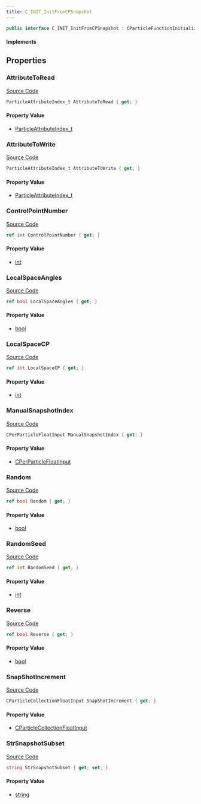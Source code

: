 ```yaml
---
title: C_INIT_InitFromCPSnapshot
---
```


```csharp
public interface C_INIT_InitFromCPSnapshot : CParticleFunctionInitializer, CParticleFunction, ISchemaClass<CParticleFunction>, ISchemaClass<CParticleFunctionInitializer>, ISchemaClass<C_INIT_InitFromCPSnapshot>, ISchemaField, ISchemaClass, INativeHandle
```

#### Implements

## Properties

### AttributeToRead

[Source Code](https://github.com/swiftly-solution/swiftlys2/blob/beta/managed/src/SwiftlyS2.Generated/Schemas/Interfaces/C_INIT_InitFromCPSnapshot.cs#L20)

```csharp
ParticleAttributeIndex_t AttributeToRead { get; }
```

#### Property Value

- [ParticleAttributeIndex_t](/docs/api/shared/schemadefinitions/particleattributeindex_t)

### AttributeToWrite

[Source Code](https://github.com/swiftly-solution/swiftlys2/blob/beta/managed/src/SwiftlyS2.Generated/Schemas/Interfaces/C_INIT_InitFromCPSnapshot.cs#L22)

```csharp
ParticleAttributeIndex_t AttributeToWrite { get; }
```

#### Property Value

- [ParticleAttributeIndex_t](/docs/api/shared/schemadefinitions/particleattributeindex_t)

### ControlPointNumber

[Source Code](https://github.com/swiftly-solution/swiftlys2/blob/beta/managed/src/SwiftlyS2.Generated/Schemas/Interfaces/C_INIT_InitFromCPSnapshot.cs#L16)

```csharp
ref int ControlPointNumber { get; }
```

#### Property Value

- [int](https://learn.microsoft.com/dotnet/api/system.int32)

### LocalSpaceAngles

[Source Code](https://github.com/swiftly-solution/swiftlys2/blob/beta/managed/src/SwiftlyS2.Generated/Schemas/Interfaces/C_INIT_InitFromCPSnapshot.cs#L36)

```csharp
ref bool LocalSpaceAngles { get; }
```

#### Property Value

- [bool](https://learn.microsoft.com/dotnet/api/system.boolean)

### LocalSpaceCP

[Source Code](https://github.com/swiftly-solution/swiftlys2/blob/beta/managed/src/SwiftlyS2.Generated/Schemas/Interfaces/C_INIT_InitFromCPSnapshot.cs#L24)

```csharp
ref int LocalSpaceCP { get; }
```

#### Property Value

- [int](https://learn.microsoft.com/dotnet/api/system.int32)

### ManualSnapshotIndex

[Source Code](https://github.com/swiftly-solution/swiftlys2/blob/beta/managed/src/SwiftlyS2.Generated/Schemas/Interfaces/C_INIT_InitFromCPSnapshot.cs#L32)

```csharp
CPerParticleFloatInput ManualSnapshotIndex { get; }
```

#### Property Value

- [CPerParticleFloatInput](/docs/api/shared/schemadefinitions/cperparticlefloatinput)

### Random

[Source Code](https://github.com/swiftly-solution/swiftlys2/blob/beta/managed/src/SwiftlyS2.Generated/Schemas/Interfaces/C_INIT_InitFromCPSnapshot.cs#L26)

```csharp
ref bool Random { get; }
```

#### Property Value

- [bool](https://learn.microsoft.com/dotnet/api/system.boolean)

### RandomSeed

[Source Code](https://github.com/swiftly-solution/swiftlys2/blob/beta/managed/src/SwiftlyS2.Generated/Schemas/Interfaces/C_INIT_InitFromCPSnapshot.cs#L34)

```csharp
ref int RandomSeed { get; }
```

#### Property Value

- [int](https://learn.microsoft.com/dotnet/api/system.int32)

### Reverse

[Source Code](https://github.com/swiftly-solution/swiftlys2/blob/beta/managed/src/SwiftlyS2.Generated/Schemas/Interfaces/C_INIT_InitFromCPSnapshot.cs#L28)

```csharp
ref bool Reverse { get; }
```

#### Property Value

- [bool](https://learn.microsoft.com/dotnet/api/system.boolean)

### SnapShotIncrement

[Source Code](https://github.com/swiftly-solution/swiftlys2/blob/beta/managed/src/SwiftlyS2.Generated/Schemas/Interfaces/C_INIT_InitFromCPSnapshot.cs#L30)

```csharp
CParticleCollectionFloatInput SnapShotIncrement { get; }
```

#### Property Value

- [CParticleCollectionFloatInput](/docs/api/shared/schemadefinitions/cparticlecollectionfloatinput)

### StrSnapshotSubset

[Source Code](https://github.com/swiftly-solution/swiftlys2/blob/beta/managed/src/SwiftlyS2.Generated/Schemas/Interfaces/C_INIT_InitFromCPSnapshot.cs#L18)

```csharp
string StrSnapshotSubset { get; set; }
```

#### Property Value

- [string](https://learn.microsoft.com/dotnet/api/system.string)

